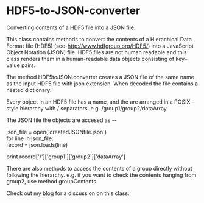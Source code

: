HDF5-to-JSON-converter
======================

Converting contents of a HDF5 file into a JSON file. 

This class contains methods to convert the contents of a Hierachical Data Format file (HDF5) (see-http://www.hdfgroup.org/HDF5/) into a JavaScript Object Notation (JSON) file. HDF5 files are not human readable and this class renders them in a human-readable data objects consisting of key–value pairs. 

The method HDF5toJSON.converter creates a JSON file of the same name as the input HDF5 file with json extension. When decoded the file contains a nested dictionary. 

Every object in an HDF5 file has a name, and the are arranged in a POSIX – style hierarchy with / separators.
e.g. /group1/group2/dataArray


The JSON file the objects are accesed as -- 

json_file = open('createdJSONfile.json')	
for line in json_file:	
		record = json.loads(line)


print record['/']['group1']['group2']['dataArray']

There are also methods to access the contents of a group directly without following the hierarchy. e.g. if you want to check the contents hanging from group2, use method groupContents. 

Check out my <a href="http://januverma.wordpress.com/2014/07/08/hdf5-to-json-converter-in-python/">blog</a> for a discussion on this class. 

